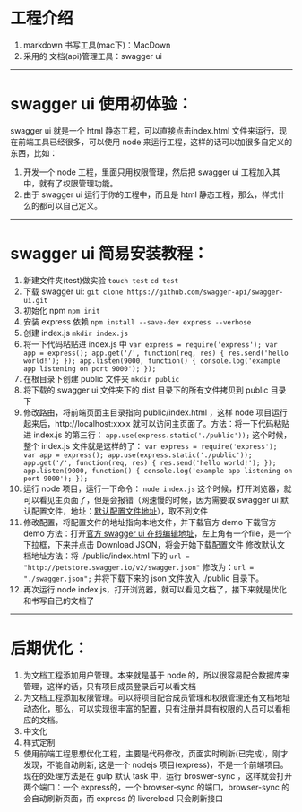 # 工程介绍
1. markdown 书写工具(mac下)：MacDown
2. 采用的 文档(api)管理工具：swagger ui

---
swagger ui 使用初体验：
===
swagger ui 就是一个 html 静态工程，可以直接点击index.html 文件来运行，现在前端工具已经很多，可以使用 node 来运行工程，这样的话可以加很多自定义的东西，比如：
1. 开发一个 node 工程，里面只用权限管理，然后把 swagger ui 工程加入其中，就有了权限管理功能。
2. 由于 swagger ui 运行于你的工程中，而且是 html 静态工程，那么，样式什么的都可以自己定义。


---
swagger ui 简易安装教程：
===
1. 新建文件夹(test)做实验
`touch test`
`cd test`
2. 下载 swagger ui:
`git clone https://github.com/swagger-api/swagger-ui.git `
3. 初始化 npm
`npm init`
4. 安装 express 依赖
`npm install --save-dev express --verbose`
5. 创建 index.js
`mkdir index.js`
6. 将一下代码粘贴进 index.js 中
`var express = require('express');
var app = express();
app.get('/', function(req, res) {
    res.send('hello world!');
});
app.listen(9000, function() {
    console.log('example app listening on port 9000');
});`
7. 在根目录下创建 public 文件夹
`mkdir public`
8. 将下载的 swagger ui 文件夹下的 dist 目录下的所有文件拷贝到 public 目录下
9. 修改路由，将前端页面主目录指向 public/index.html ，这样 node 项目运行起来后，http://localhost:xxxx 就可以访问主页面了。方法：将一下代码粘贴进 index.js 的第三行：
`app.use(express.static('./public'));`
这个时候，整个 index.js 文件就是这样的了：
`var express = require('express');
var app = express();
app.use(express.static('./public'));
app.get('/', function(req, res) {
    res.send('hello world!');
});
app.listen(9000, function() {
    console.log('example app listening on port 9000');
});`
10. 运行 node 项目，运行一下命令：
`node index.js`
这个时候，打开浏览器，就可以看见主页面了，但是会报错（网速慢的时候，因为需要取 swagger ui 默认配置文件，地址：[默认配置文件地址](http://petstore.swagger.io/v2/swagger.json)），取不到文件
11. 修改配置，将配置文件的地址指向本地文件，并下载官方 demo
下载官方 demo 方法：打开[官方 swagger ui 在线编辑地址](http://editor.swagger.io/#/)，左上角有一个file，是一个下拉框，下来并点击 Download JSON，将会开始下载配置文件
修改默认文档地址方法：将 ./public/index.html 下的
`url = "http://petstore.swagger.io/v2/swagger.json"`
修改为：`url = "./swagger.json";`
并将下载下来的 json 文件放入 ./public 目录下。
12. 再次运行 node index.js，打开浏览器，就可以看见文档了，接下来就是优化和书写自己的文档了

---
后期优化：
===
1. 为文档工程添加用户管理。本来就是基于 node 的，所以很容易配合数据库来管理，这样的话，只有项目成员登录后可以看文档
2. 为文档工程添加权限管理。可以将项目配合成员管理和权限管理还有文档地址动态化，那么，可以实现很丰富的配置，只有注册并具有权限的人员可以看相应的文档。
3. 中文化
4. 样式定制
5. 使用前端工程思想优化工程，主要是代码修改，页面实时刷新(已完成)，刚才发现，不能自动刷新, 这是一个 nodejs 项目(express)，不是一个前端项目。现在的处理方法是在 gulp 默认 task 中，运行 broswer-sync ，这样就会打开两个端口：一个 express的，一个 browser-sync 的端口，browser-sync 的会自动刷新页面，而 express 的 livereload 只会刷新接口